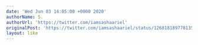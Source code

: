 ```yaml
---
date: 'Wed Jun 03 14:05:00 +0000 2020'
authorName: S.
authorUrl: 'https://twitter.com/iamsashaariel'
originalPost: 'https://twitter.com/iamsashaariel/status/1268181897781350401'
layout: like
---
```

